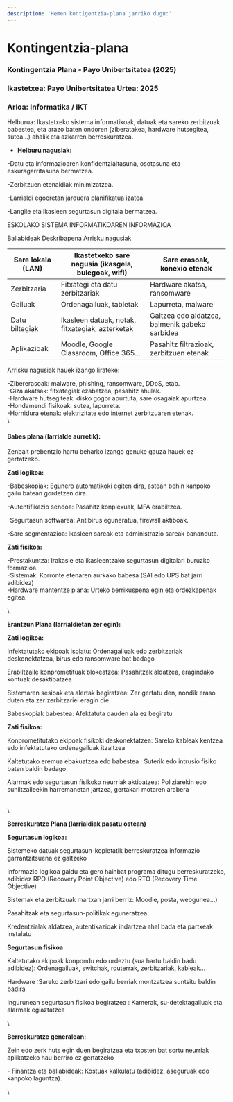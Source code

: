 ```yaml
---
description: 'Hemen kontigentzia-plana jarriko dugu:'
---
```


# Kontingentzia-plana

### Kontingentzia Plana - Payo Unibertsitatea (2025)&#x20;

### Ikastetxea: Payo Unibertsitatea Urtea: 2025&#x20;

### Arloa: Informatika / IKT 

Helburua: Ikastetxeko sistema informatikoak, datuak eta sareko zerbitzuak babestea, eta arazo baten ondoren (ziberatakea, hardware hutsegitea, sutea...) ahalik eta azkarren berreskuratzea.



* **Helburu nagusiak:**

-Datu eta informazioaren konfidentzialtasuna, osotasuna eta eskuragarritasuna bermatzea.

-Zerbitzuen etenaldiak minimizatzea.

-Larrialdi egoeretan jarduera planifikatua izatea.

-Langile eta ikasleen segurtasun digitala bermatzea.

ESKOLAKO SISTEMA INFORMATIKOAREN INFORMAZIOA                     &#x20;

&#x20;                Baliabideak                                        Deskribapena                                        Arrisku nagusiak

| Sare lokala (LAN) | Ikastetxeko sare nagusia (ikasgela, bulegoak, wifi) | Sare erasoak, konexio etenak                   |
| ----------------- | --------------------------------------------------- | ---------------------------------------------- |
| Zerbitzaria       | Fitxategi eta datu zerbitzariak                     | Hardware akatsa, ransomware                    |
| Gailuak           | Ordenagailuak, tabletak                             | Lapurreta, malware                             |
| Datu biltegiak    | Ikasleen datuak, notak, fitxategiak, azterketak     | Galtzea edo aldatzea, baimenik gabeko sarbidea |
| Aplikazioak       | Moodle, Google Classroom, Office 365...             | Pasahitz filtrazioak, zerbitzuen etenak        |

Arrisku nagusiak hauek izango lirateke:

-Zibererasoak: malware, phishing, ransomware, DDoS, etab.\
-Giza akatsak: fitxategiak ezabatzea, pasahitz ahulak.\
-Hardware hutsegiteak: disko gogor apurtuta, sare osagaiak apurtzea.\
-Hondamendi fisikoak: sutea, lapurreta.\
-Hornidura etenak: elektrizitate edo internet zerbitzuaren etenak.\
\


#### Babes plana (larrialde aurretik):

Zenbait prebentzio hartu beharko izango genuke gauza hauek ez gertatzeko.

**Zati logikoa:**

-Babeskopiak: Egunero automatikoki egiten dira, astean behin kanpoko gailu batean gordetzen dira.

-Autentifikazio sendoa: Pasahitz konplexuak, MFA erabiltzea.

-Segurtasun softwarea: Antibirus eguneratua, firewall aktiboak.                                       &#x20;

&#x20;-Sare segmentazioa: Ikasleen sareak eta administrazio sareak bananduta.

**Zati fisikoa:**

-Prestakuntza: Irakasle eta ikasleentzako segurtasun digitalari buruzko formazioa.\
-Sistemak: Korronte etenaren aurkako babesa (SAI edo UPS bat jarri adibidez)\
-Hardware mantentze plana: Urteko berrikuspena egin eta ordezkapenak egitea.

\


**Erantzun Plana (larrialdietan zer egin):**

**Zati logikoa:**

Infektatutako ekipoak isolatu:                                                                                                                                            Ordenagailuak edo zerbitzariak deskonektatzea, birus edo ransomware bat badago

Erabiltzaile konprometituak blokeatzea:                                                                                                                            Pasahitzak aldatzea, eragindako kontuak desaktibatzea&#x20;

Sistemaren sesioak eta alertak begiratzea:                                                                                                                       Zer gertatu den, nondik eraso duten eta zer zerbitzariei eragin die

Babeskopiak babestea:                                                                                                                                                Afektatuta dauden ala ez begiratu

**Zati fisikoa:**&#x20;

Konprometitutako ekipoak fisikoki deskonektatzea:                                                                                                           Sareko kableak kentzea edo infektatutako ordenagailuak itzaltzea

Kaltetutako eremua ebakuatzea edo babestea :                                                                                                             Suterik edo intrusio fisiko baten baldin badago

Alarmak edo segurtasun fisikoko neurriak aktibatzea:                                                                                        Poliziarekin edo suhiltzaileekin harremanetan jartzea, gertakari motaren arabera

\
\


**Berreskuratze Plana (larrialdiak pasatu ostean)**&#x20;

**Segurtasun logikoa:**&#x20;

Sistemeko datuak segurtasun-kopietatik berreskuratzea informazio garrantzitsuena ez galtzeko

Informazio logikoa galdu eta gero hainbat programa ditugu berreskuratzeko, adibidez RPO (Recovery Point Objective) edo RTO (Recovery Time Objective)

Sistemak eta zerbitzuak martxan jarri berriz: Moodle, posta, webgunea…)

Pasahitzak eta segurtasun-politikak eguneratzea:&#x20;

Kredentzialak aldatzea, autentikazioak indartzea ahal bada eta partxeak instalatu

**Segurtasun fisikoa**

Kaltetutako ekipoak konpondu edo ordeztu (sua hartu baldin badu adibidez):                                                              Ordenagailuak, switchak, routerrak, zerbitzariak, kableak…

Hardware :Sareko zerbitzari edo gailu berriak montzatzea suntsitu baldin badira

Ingurunean segurtasun fisikoa begiratzea : Kamerak, su-detektagailuak eta alarmak egiaztatzea

\


**Berreskuratze generalean:**&#x20;

Zein edo zerk huts egin duen begiratzea eta txosten bat sortu neurriak aplikatzeko hau berriro ez gertatzeko

\- Finantza eta baliabideak: Kostuak kalkulatu (adibidez, aseguruak edo kanpoko laguntza).

\
